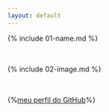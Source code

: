 ```yaml
---
layout: default
---
```


{% include 01-name.md %}

<br>

{% include 02-image.md %}

<br>

{%[meu perfil do GitHub](https://github.com/FootTunic)%}


